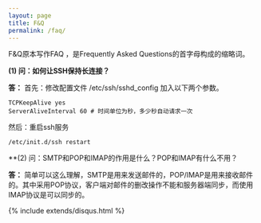 ```yaml
---
layout: page
title: F&Q
permalink: /faq/
---
```


F&Q原本写作FAQ ，是Frequently Asked Questions的首字母构成的缩略词。

**(1) 问：如何让SSH保持长连接？**

**答：** 首先：修改配置文件 /etc/ssh/sshd_config 加入以下两个参数。

```shell
TCPKeepAlive yes
ServerAliveInterval 60 # 时间单位为秒，多少秒自动请求一次
```
然后：重启ssh服务

```shell
/etc/init.d/ssh restart
```
**(2) 问：SMTP和POP和IMAP的作用是什么？POP和IMAP有什么不用？

**答：** 简单可以这么理解，SMTP是用来发送邮件的，POP/IMAP是用来接收邮件的。其中采用POP协议，客户端对邮件的删改操作不能和服务器端同步，而使用IMAP协议是可以同步的。

{% include extends/disqus.html %}



